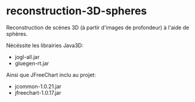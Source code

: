 reconstruction-3D-spheres
=========================

Reconstruction de scènes 3D (à partir d'images de profondeur) à l'aide de sphères.

Nécéssite les librairies Java3D:
- jogl-all.jar
- gluegen-rt.jar

Ainsi que JFreeChart inclu au projet:
- jcommon-1.0.21.jar
- jfreechart-1.0.17.jar
